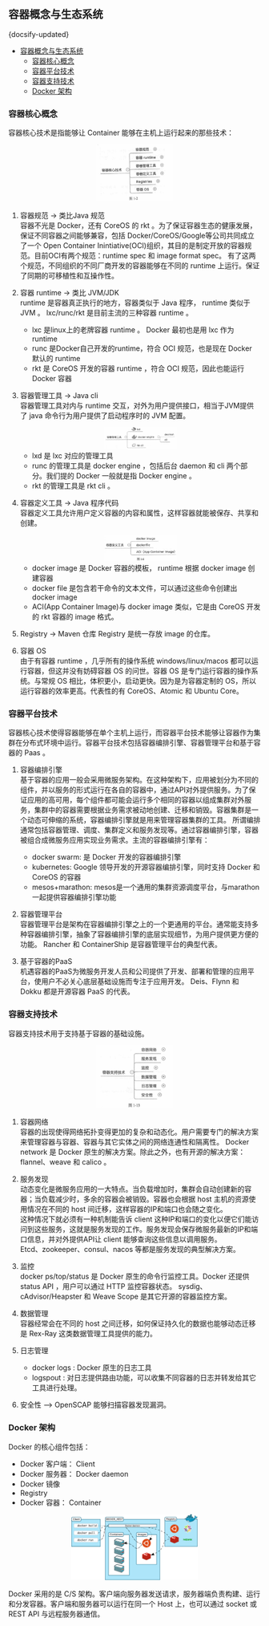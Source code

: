 ## 容器概念与生态系统
{docsify-updated}

- [容器概念与生态系统](#容器概念与生态系统)
	- [容器核心概念](#容器核心概念)
	- [容器平台技术](#容器平台技术)
	- [容器支持技术](#容器支持技术)
	- [Docker 架构](#docker-架构)


### 容器核心概念
容器核心技术是指能够让 Container 能够在主机上运行起来的那些技术：
<center><img src="pics/container-kernal.jpg" width="30%"></center>

1. 容器规范 -> 类比Java 规范  
	容器不光是 Docker，还有 CoreOS 的 rkt 。为了保证容器生态的健康发展，保证不同容器之间能够兼容，包括 Docker/CoreOS/Google等公司共同成立了一个 Open Container Inintiative(OCI)组织，其目的是制定开放的容器规范。目前OCI有两个规范：runtime spec 和 image format spec。
	有了这两个规范，不同组织的不同厂商开发的容器能够在不同的 runtime 上运行。保证了同期的可移植性和互操作性。

2. 容器 runtime -> 类比 JVM/JDK  
	runtime 是容器真正执行的地方，容器类似于 Java 程序， runtime 类似于 JVM 。 lxc/runc/rkt 是目前主流的三种容器 runtime 。  
	+ lxc 是linux上的老牌容器 runtime 。 Docker 最初也是用 lxc 作为 runtime
	+ runc 是Docker自己开发的runtime，符合 OCI 规范，也是现在 Docker 默认的 runtime
	+ rkt 是 CoreOS 开发的容器 runtime ，符合 OCI 规范，因此也能运行 Docker 容器

3. 容器管理工具 -> Java cli  
	容器管理工具对内与 runtime 交互，对外为用户提供接口，相当于JVM提供了 java 命令行为用户提供了启动程序时的 JVM 配置。
	<center><img src="pics/container-mgmt.jpg" width="30%"></center>

	+ lxd 是 lxc 对应的管理工具
	+ runc 的管理工具是 docker engine ，包括后台 daemon 和 cli 两个部分。我们提的 Docker 一般就是指 Docker engine 。
	+ rkt 的管理工具是 rkt cli 。

4. 容器定义工具 -> Java 程序代码  
	容器定义工具允许用户定义容器的内容和属性，这样容器就能被保存、共享和创建。
	<center><img src="pics/container-define.jpg" width="30%"></center>

	+ docker image 是 Docker 容器的模板， runtime 根据 docker image 创建容器
	+ docker file 是包含若干命令的文本文件，可以通过这些命令创建出 docker image
	+ ACI(App Container Image)与 docker image 类似，它是由 CoreOS 开发的 rkt 容器的 image 格式。
	
5. Registry  -> Maven 仓库
	Registry 是统一存放 image 的仓库。

6. 容器 OS  
	由于有容器 runtime ，几乎所有的操作系统 windows/linux/macos 都可以运行容器，但这并没有妨碍容器 OS 的问世。容器 OS 是专门运行容器的操作系统。与常规 OS 相比，体积更小，启动更快。因为是为容器定制的 OS，所以运行容器的效率更高。代表性的有 CoreOS、Atomic 和 Ubuntu Core。

### 容器平台技术
容器核心技术使得容器能够在单个主机上运行，而容器平台技术能够让容器作为集群在分布式环境中运行。容器平台技术包括容器编排引擎、容器管理平台和基于容器的 Paas 。

1. 容器编排引擎  
	基于容器的应用一般会采用微服务架构。在这种架构下，应用被划分为不同的组件，并以服务的形式运行在各自的容器中，通过API对外提供服务。为了保证应用的高可用，每个组件都可能会运行多个相同的容器以组成集群对外服务，集群中的容器需要根据业务需求被动地创建、迁移和销毁。容器集群是一个动态可伸缩的系统，容器编排引擎就是用来管理容器集群的工具。
	所谓编排通常包括容器管理、调度、集群定义和服务发现等。通过容器编排引擎，容器被组合成微服务应用实现业务需求。主流的容器编排引擎有：
	+ docker swarm: 是 Docker 开发的容器编排引擎
	+ kubernetes: Google 领导开发的开源容器编排引擎，同时支持 Docker 和 CoreOS 的容器
	+ mesos+marathon: mesos是一个通用的集群资源调度平台，与marathon 一起提供容器编排引擎功能

2. 容器管理平台  
	容器管理平台是架构在容器编排引擎之上的一个更通用的平台。通常能支持多种容器编排引擎，抽象了容器编排引擎的底层实现细节，为用户提供更方便的功能。
	Rancher 和 ContainerShip 是容器管理平台的典型代表。

3. 基于容器的PaaS  
   机遇容器的PaaS为微服务开发人员和公司提供了开发、部署和管理的应用平台，使用户不必关心底层基础设施而专注于应用开发。
   Deis、Flynn 和 Dokku 都是开源容器 PaaS 的代表。

### 容器支持技术
容器支持技术用于支持基于容器的基础设施。
<center><img src="pics/container-support.jpg" width="30%"></center>

1. 容器网络  
	容器的出现使得网络拓扑变得更加的复杂和动态化。用户需要专门的解决方案来管理容器与容器、容器与其它实体之间的网络连通性和隔离性。
	Docker network 是 Docker 原生的解决方案。除此之外，也有开源的解决方案：flannel、weave 和 calico 。

2. 服务发现  
	动态变化是微服务应用的一大特点。当负载增加时，集群会自动创建新的容器；当负载减少时，多余的容器会被销毁。容器也会根据 host 主机的资源使用情况在不同的 host 间迁移，这样容器的IP和端口也会随之变化。  
	这种情况下就必须有一种机制能告诉 client 这种IP和端口的变化以便它们能访问到这些服务，这就是服务发现的工作。服务发现会保存微服务最新的IP和端口信息，并对外提供API让 client 能够查询这些信息以调用服务。  
	Etcd、zookeeper、consul、nacos 等都是服务发现的典型解决方案。

3. 监控  
	docker ps/top/status 是 Docker 原生的命令行监控工具。Docker 还提供 status API ，用户可以通过 HTTP 监控容器状态。
	sysdig、cAdvisor/Heapster 和 Weave Scope 是其它开源的容器监控方案。

4. 数据管理  
	容器经常会在不同的 host 之间迁移，如何保证持久化的数据也能够动态迁移是 Rex-Ray 这类数据管理工具提供的能力。

5. 日志管理  
	+ docker logs : Docker 原生的日志工具
	+ logspout : 对日志提供路由功能，可以收集不同容器的日志并转发给其它工具进行处理。

6. 安全性 ——> OpenSCAP 能够扫描容器发现漏洞。

### Docker 架构
Docker 的核心组件包括：
+ Docker 客户端： Client
+ Docker 服务器： Docker daemon
+ Docker 镜像
+ Registry
+ Docker 容器： Container

<center><img src="pics/docker-framework.svg" width="50%"></center>

Docker 采用的是 C/S 架构。客户端向服务器发送请求，服务器端负责构建、运行和分发容器。客户端和服务器可以运行在同一个 Host 上，也可以通过 socket 或 REST API 与远程服务器通信。
